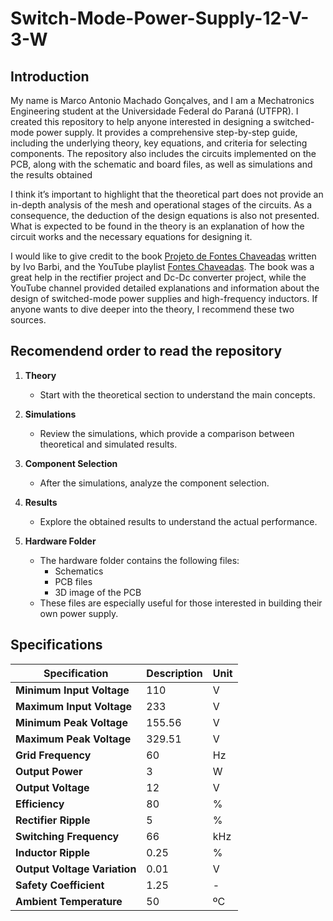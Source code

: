# Switch-Mode-Power-Supply-12-V-3-W

## Introduction

My name is Marco Antonio Machado Gonçalves, and I am a Mechatronics Engineering student at the Universidade Federal do Paraná (UTFPR). I created this repository to help anyone interested in designing a switched-mode power supply. It provides a comprehensive step-by-step guide, including the underlying theory, key equations, and criteria for selecting components. The repository also includes the circuits implemented on the PCB, along with the schematic and board files, as well as simulations and the results obtained

I think it’s important to highlight that the theoretical part does not provide an in-depth analysis of the mesh and operational stages of the circuits. As a consequence, the deduction of the design equations is also not presented. What is expected to be found in the theory is an explanation of how the circuit works and the necessary equations for designing it.

I would like to give credit to the book [Projeto de Fontes Chaveadas](https://ivobarbi.com.br/livro-projetos-de-fontes-chaveadas/) written by Ivo Barbi, and the YouTube playlist [Fontes Chaveadas](https://www.youtube.com/watch?v=BYBMHBqT8EI&list=PLSjlUAuQORNNm-O2ilwZME7qL0d8M-_xs). The book was a great help in the rectifier project and Dc-Dc converter project, while the YouTube channel provided detailed explanations and information about the design of switched-mode power supplies and high-frequency inductors. If anyone wants to dive deeper into the theory, I recommend these two sources.

## Recomendend order to read the repository

1. **Theory**
   - Start with the theoretical section to understand the main concepts.

2. **Simulations**
   - Review the simulations, which provide a comparison between theoretical and simulated results.

3. **Component Selection**
   - After the simulations, analyze the component selection.

4. **Results**
   - Explore the obtained results to understand the actual performance.

5. **Hardware Folder**
   - The hardware folder contains the following files:
     - Schematics
     - PCB files
     - 3D image of the PCB
   - These files are especially useful for those interested in building their own power supply.


## Specifications

| **Specification**                   | **Description**             | **Unit**  |
|------------------------------------|-----------------------------|---------|
| **Minimum Input Voltage**          | 110                         | V       |
| **Maximum Input Voltage**          | 233                         | V       |
| **Minimum Peak Voltage**           | 155.56                      | V       |
| **Maximum Peak Voltage**           | 329.51                      | V       |
| **Grid Frequency**                 | 60                          | Hz      |
| **Output Power**                   | 3                           | W       |
| **Output Voltage**                 | 12                          | V       |
| **Efficiency**                     | 80                          | %       |
| **Rectifier Ripple**               | 5                           | %       |
| **Switching Frequency**            | 66                          | kHz     |
| **Inductor Ripple**                | 0.25                        | %       |
| **Output Voltage Variation**       | 0.01                        | V       |
| **Safety Coefficient**             | 1.25                        | -       |
| **Ambient Temperature**            | 50                          | ºC      |
